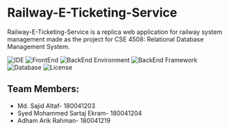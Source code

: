 # Railway-E-Ticketing-Service

Railway-E-Ticketing-Service is a replica web application for railway system management made as the project for CSE 4508: Relational Database Management System.

![IDE](https://img.shields.io/badge/IDE-VSCode-brightgreen)
![FrontEnd](https://img.shields.io/badge/FrontEnd-ReactJS-blue)
![BackEnd Environment](https://img.shields.io/badge/BackEnd%20Environment-NodeJS-purple)
![BackEnd Framework](https://img.shields.io/badge/BackEnd%20Framework-ExpressJS-pink)
![Database](https://img.shields.io/badge/Database-MySQL-brightyellow)
![License](https://img.shields.io/badge/license-MIT-orange.svg)


## Team Members:
* Md. Sajid Altaf- 180041203
* Syed Mohammed Sartaj Ekram- 180041204
* Adham Arik Rahman- 180041219
